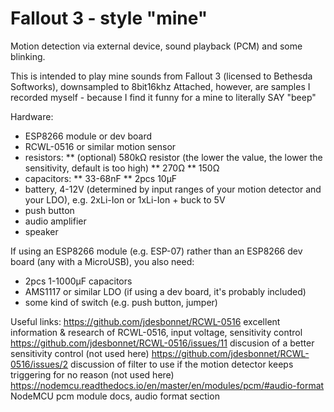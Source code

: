 # Fallout 3 - style "mine"

Motion detection via external device, sound playback (PCM) and some blinking.

This is intended to play mine sounds from Fallout 3 (licensed to Bethesda Softworks), downsampled to 8bit16khz
Attached, however, are samples I recorded myself - because I find it funny for a mine to literally SAY "beep"


Hardware:
* ESP8266 module or dev board
* RCWL-0516 or similar motion sensor
* resistors:
** (optional) 580kΩ resistor (the lower the value, the lower the sensitivity, default is too high)
** 270Ω
** 150Ω
* capacitors:
** 33-68nF
** 2pcs 10μF
* battery, 4-12V (determined by input ranges of your motion detector and your LDO), e.g. 2xLi-Ion or 1xLi-Ion + buck to 5V
* push button
* audio amplifier
* speaker

If using an ESP8266 module (e.g. ESP-07) rather than an ESP8266 dev board (any with a MicroUSB), you also need:
* 2pcs 1-1000μF capacitors
* AMS1117 or similar LDO (if using a dev board, it's probably included)
* some kind of switch (e.g. push button, jumper)





Useful links:
https://github.com/jdesbonnet/RCWL-0516  excellent information & research of RCWL-0516, input voltage, sensitivity control
https://github.com/jdesbonnet/RCWL-0516/issues/11  discusion of a better sensitivity control (not used here)
https://github.com/jdesbonnet/RCWL-0516/issues/2  discussion of filter to use if the motion detector keeps triggering for no reason (not used here)
https://nodemcu.readthedocs.io/en/master/en/modules/pcm/#audio-format  NodeMCU pcm module docs, audio format section

